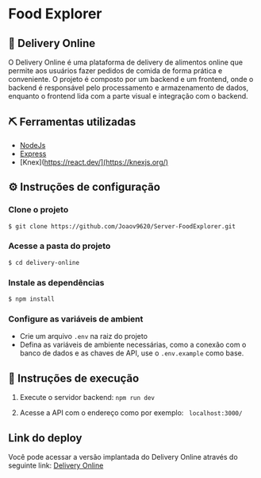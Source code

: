 <h1>
  Food Explorer
</h1>

## 🛒 Delivery Online 
O Delivery Online é uma plataforma de delivery de alimentos online que permite aos usuários fazer pedidos de comida de forma prática e conveniente. O projeto é composto por um backend e um frontend, onde o backend é responsável pelo processamento e armazenamento de dados, enquanto o frontend lida com a parte visual e integração com o backend.

## ⛏️ Ferramentas utilizadas
- [NodeJs](https://nodejs.org/en)
- [Express](https://expressjs.com/en/5x/api.html)
- [Knex](https://react.dev/](https://knexjs.org/)

## ⚙️ Instruções de configuração
### Clone o projeto
```
$ git clone https://github.com/Joaov9620/Server-FoodExplorer.git
```
### Acesse a pasta do projeto
```
$ cd delivery-online
```

### Instale as dependências
```
$ npm install
```

###  Configure as variáveis de ambient
- Crie um arquivo `.env` na raiz do projeto
- Defina as variáveis de ambiente necessárias, como a conexão com o banco de dados e as chaves de API, use o `.env.example` como base.

## 🔧 Instruções de execução
1.  Execute o servidor backend: `npm run dev`

3.  Acesse a API com o endereço como por exemplo:
` localhost:3000/`


## Link do deploy

Você pode acessar a versão implantada do Delivery Online através do seguinte link: [Delivery Online](https://foodexplorer-efd7.onrender.com)

